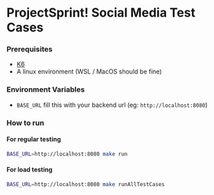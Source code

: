 # ProjectSprint! Social Media Test Cases

### Prerequisites
- [K6](https://k6.io/docs/get-started/installation/)
- A linux environment (WSL / MacOS should be fine)


### Environment Variables
- `BASE_URL` fill this with your backend url (eg: `http://localhost:8080`)

### How to run
#### For regular testing
```bash
BASE_URL=http://localhost:8080 make run
```
#### For load testing
```bash
BASE_URL=http://localhost:8080 make runAllTestCases
```
